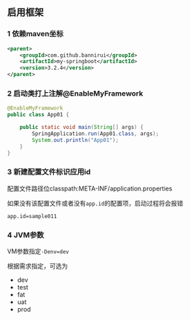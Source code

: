 启用框架
---

### 1 依赖maven坐标

```xml
<parent>
    <groupId>com.github.bannirui</groupId>
    <artifactId>my-springboot</artifactId>
    <version>3.2.4</version>
</parent>
```

### 2 启动类打上注解@EnableMyFramework

```java
@EnableMyFramework
public class App01 {

    public static void main(String[] args) {
        SpringApplication.run(App01.class, args);
        System.out.println("App01");
    }
}
```

### 3 新建配置文件标识应用id

配置文件路径位classpath:META-INF/application.properties

如果没有该配置文件或者没有`app.id`的配置项，启动过程将会报错

```properties
app.id=sample011
```

### 4 JVM参数

VM参数指定`-Denv=dev`

根据需求指定，可选为
- dev
- test
- fat
- uat
- prod